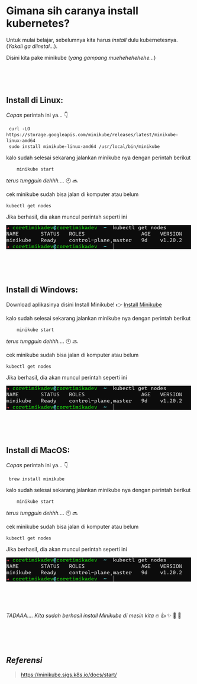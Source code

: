 
# Gimana sih caranya install kubernetes?

Untuk mulai belajar, sebelumnya kita harus *install* dulu kubernetesnya. (*Yakali ga diinstal...*).

Disini kita pake minikube (*yang gampang muehehehehehe...*)

<br />
<br />
<br />

## **Install di Linux**:

*Copas* perintah ini ya... :point_down:

```
 curl -LO https://storage.googleapis.com/minikube/releases/latest/minikube-linux-amd64
 sudo install minikube-linux-amd64 /usr/local/bin/minikube
```

kalo sudah selesai sekarang jalankan minikube nya dengan perintah berikut

```
    minikube start
```

*terus tungguin dehhh....* :clock10: :soon:

cek minikube sudah bisa jalan di komputer atau belum
```
kubectl get nodes
```

Jika berhasil, dia akan muncul perintah seperti ini

![Success Install](./doc-image/successinstall.png)

<br />
<br />
<br />

## **Install di Windows**:

Download aplikasinya disini Install Minikube! :point_right:
[Install Minikube](https://storage.googleapis.com/minikube/releases/latest/minikube-installer.exe) 

kalo sudah selesai sekarang jalankan minikube nya dengan perintah berikut

```
    minikube start
```

*terus tungguin dehhh....* :clock10: :soon:

cek minikube sudah bisa jalan di komputer atau belum
```
kubectl get nodes
```

Jika berhasil, dia akan muncul perintah seperti ini

![Success Install](./doc-image/successinstall.png)

<br />
<br />
<br />

## **Install di MacOS**:

*Copas* perintah ini ya... :point_down:

```
 brew install minikube
```

kalo sudah selesai sekarang jalankan minikube nya dengan perintah berikut

```
    minikube start
```

*terus tungguin dehhh....* :clock10: :soon:

cek minikube sudah bisa jalan di komputer atau belum
```
kubectl get nodes
```

Jika berhasil, dia akan muncul perintah seperti ini

![Success Install](./doc-image/successinstall.png)

<br />
<br />
<br />

*TADAAA.... Kita sudah berhasil install Minikube di mesin kita* :fire: :+1: :sparkles: 🚀 🎺

<br />
<br />
<br />

## *Referensi*
> https://minikube.sigs.k8s.io/docs/start/
